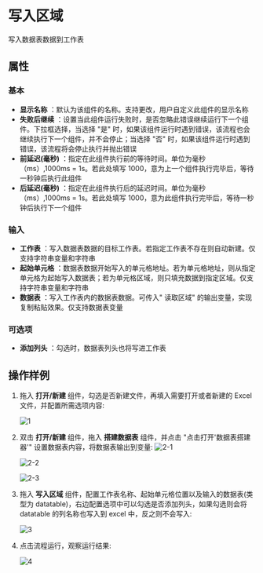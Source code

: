 # 写入区域

写入数据表数据到工作表

## 属性

### 基本

- **显示名称** ：默认为该组件的名称。支持更改，用户自定义此组件的显示名称
- **失败后继续** ：设置当此组件运行失败时，是否忽略此错误继续运行下一个组件。下拉框选择，当选择 "是" 时，如果该组件运行时遇到错误，该流程也会继续执行下一个组件，并不会停止；当选择 "否" 时，如果该组件运行时遇到错误，该流程将会停止执行并抛出错误
- **前延迟(毫秒)** ：指定在此组件执行前的等待时间。单位为毫秒（ms）,1000ms = 1s。若此处填写 1000，意为上一个组件执行完毕后，等待一秒钟后执行此组件
- **后延迟(毫秒)** ：指定在此组件执行后的延迟时间。单位为毫秒（ms）,1000ms = 1s。若此处填写 1000，意为此组件执行完毕后，等待一秒钟后执行下一个组件

### 输入

- **工作表** ：写入数据表数据的目标工作表。若指定工作表不存在则自动新建。仅支持字符串变量和字符串
- **起始单元格** ：数据表数据开始写入的单元格地址。若为单元格地址，则从指定单元格为起始写入数据表；若为单元格区域，则只填充数据到指定区域。仅支持字符串变量和字符串
- **数据表** ：写入工作表内的数据表数据。可传入&quot; 读取区域&quot; 的输出变量，实现复制粘贴效果。仅支持数据表变量

### 可选项

- **添加列头** ：勾选时，数据表列头也将写进工作表

## 操作样例

1. 拖入 **打开/新建** 组件，勾选是否新建文件，再填入需要打开或者新建的 Excel 文件，并配置所需选项内容:

    ![1](https://docimages.blob.core.chinacloudapi.cn/images/Activities/wps1.png)

2. 双击 **打开/新建** 组件，拖入 **搭建数据表** 组件，并点击 "点击打开'数据表搭建器'" 设置数据表内容，将数据表输出到变量:
    ![2-1](https://docimages.blob.core.chinacloudapi.cn/images/Activities/wps46.png)

    ![2-2](https://docimages.blob.core.chinacloudapi.cn/images/Activities/wps47.png)

    ![2-3](https://docimages.blob.core.chinacloudapi.cn/images/Activities/wps48.png)

3. 拖入 **写入区域** 组件，配置工作表名称、起始单元格位置以及输入的数据表(类型为 datatable)，右边配置选项中可以勾选是否添加列头，如果勾选则会将 datatable 的列名称也写入到 excel 中，反之则不会写入:

    ![3](https://docimages.blob.core.chinacloudapi.cn/images/Activities/wps49.png)

4. 点击流程运行，观察运行结果:

    ![4](https://docimages.blob.core.chinacloudapi.cn/images/Activities/wps50.png)
